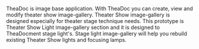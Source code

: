 TheaDoc is image base application. With TheaDoc you can create, view and modify theater show image-gallery. Theater Show image-gallery is designed especially for theater stage technique needs. This prototype is Theater Show Light image-gallery section and it is designed to TheaDocment stage light's. Stage light image-gallery will help you rebuild existing Theater Show lights and focusing lamps.
